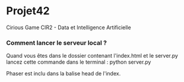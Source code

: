 # Projet42
Cirious Game CIR2 - Data et Intelligence Artificielle

### Comment lancer le serveur local ?
Quand vous êtes dans le dossier contenant l'index.html et le server.py lancez cette commande dans le terminal : python server.py

Phaser est inclu dans la balise head de l'index.
